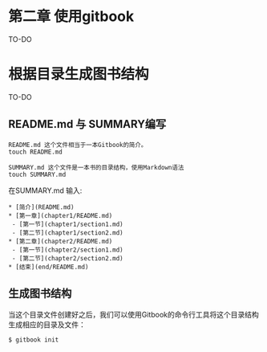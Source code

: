 # 第二章 使用gitbook
TO-DO
# 根据目录生成图书结构
TO-DO
## README.md 与 SUMMARY编写
```
README.md 这个文件相当于一本Gitbook的简介。 
touch README.md

SUMMARY.md 这个文件是一本书的目录结构，使用Markdown语法 
touch SUMMARY.md
```
在SUMMARY.md 输入:
```
* [简介](README.md)
* [第一章](chapter1/README.md)
 - [第一节](chapter1/section1.md)
 - [第二节](chapter1/section2.md)
* [第二章](chapter2/README.md)
 - [第一节](chapter2/section1.md)
 - [第二节](chapter2/section2.md)
* [结束](end/README.md)
```
## 生成图书结构

当这个目录文件创建好之后，我们可以使用Gitbook的命令行工具将这个目录结构生成相应的目录及文件：
```
$ gitbook init
```


